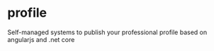 # profile
 Self-managed systems to publish your professional profile based on angularjs and .net core
